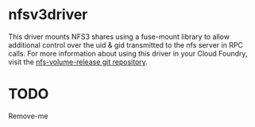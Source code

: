 # nfsv3driver
This driver mounts NFS3 shares using a fuse-mount library to allow additional control over the uid & gid transmitted to the nfs server in RPC calls.  For more information about using this driver in your Cloud Foundry, visit the [nfs-volume-release git repository](https://github.com/cloudfoundry/nfs-volume-release).

# TODO
Remove-me
